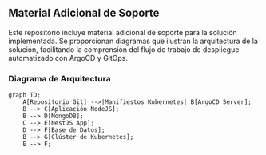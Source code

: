 ## Material Adicional de Soporte

Este repositorio incluye material adicional de soporte para la solución implementada. Se proporcionan diagramas que ilustran la arquitectura de la solución, facilitando la comprensión del flujo de trabajo de despliegue automatizado con ArgoCD y GitOps.

### Diagrama de Arquitectura

```mermaid
graph TD;
    A[Repositorio Git] -->|Manifiestos Kubernetes| B[ArgoCD Server];
    B --> C[Aplicación NodeJS];
    B --> D[MongoDB];
    C --> E[NestJS App];
    D --> F[Base de Datos];
    B --> G[Clúster de Kubernetes];
    E --> F;
